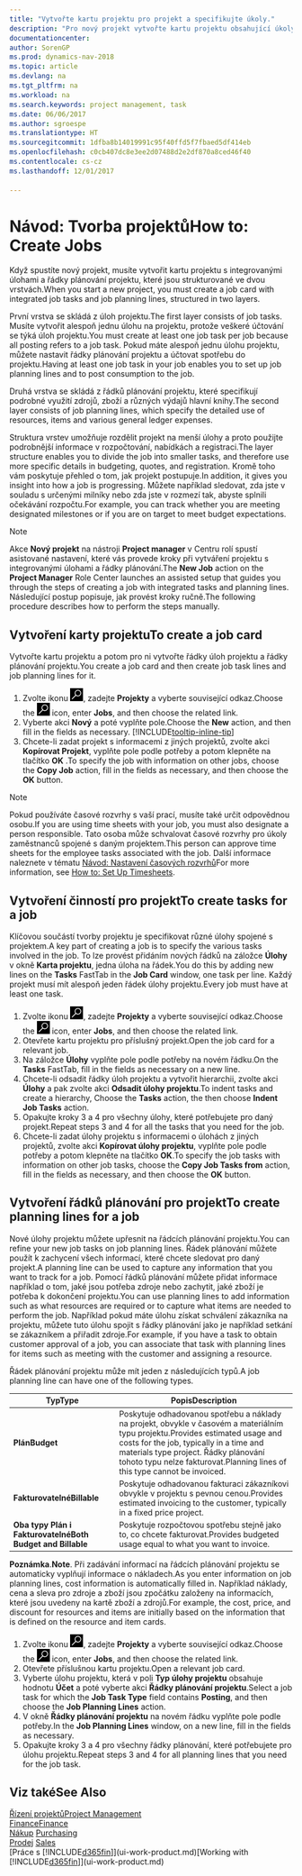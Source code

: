 ```yaml
---
title: "Vytvořte kartu projektu pro projekt a specifikujte úkoly."
description: "Pro nový projekt vytvořte kartu projektu obsahující úkoly a řádky plánování, které vám pomůžou řídit proces a rozpočty."
documentationcenter: 
author: SorenGP
ms.prod: dynamics-nav-2018
ms.topic: article
ms.devlang: na
ms.tgt_pltfrm: na
ms.workload: na
ms.search.keywords: project management, task
ms.date: 06/06/2017
ms.author: sgroespe
ms.translationtype: HT
ms.sourcegitcommit: 1dfba8b14019991c95f40ffd5f7fbaed5df414eb
ms.openlocfilehash: c0cb407dc8e3ee2d07488d2e2df870a8ced46f40
ms.contentlocale: cs-cz
ms.lasthandoff: 12/01/2017

---
```

# <a name="how-to-create-jobs"></a><span data-ttu-id="96a9f-103">Návod: Tvorba projektů</span><span class="sxs-lookup"><span data-stu-id="96a9f-103">How to: Create Jobs</span></span>
<span data-ttu-id="96a9f-104">Když spustíte nový projekt, musíte vytvořit kartu projektu s integrovanými úlohami a řádky plánování projektu, které jsou strukturované ve dvou vrstvách.</span><span class="sxs-lookup"><span data-stu-id="96a9f-104">When you start a new project, you must create a job card with integrated job tasks and job planning lines, structured in two layers.</span></span>  

<span data-ttu-id="96a9f-105">První vrstva se skládá z úloh projektu.</span><span class="sxs-lookup"><span data-stu-id="96a9f-105">The first layer consists of job tasks.</span></span> <span data-ttu-id="96a9f-106">Musíte vytvořit alespoň jednu úlohu na projektu, protože veškeré účtování se týká úloh projektu.</span><span class="sxs-lookup"><span data-stu-id="96a9f-106">You must create at least one job task per job because all posting refers to a job task.</span></span> <span data-ttu-id="96a9f-107">Pokud máte alespoň jednu úlohu projektu, můžete nastavit řádky plánování projektu a účtovat spotřebu do projektu.</span><span class="sxs-lookup"><span data-stu-id="96a9f-107">Having at least one job task in your job enables you to set up job planning lines and to post consumption to the job.</span></span>

<span data-ttu-id="96a9f-108">Druhá vrstva se skládá z řádků plánování projektu, které specifikují podrobné využití zdrojů, zboží a různých výdajů hlavní knihy.</span><span class="sxs-lookup"><span data-stu-id="96a9f-108">The second layer consists of job planning lines, which specify the detailed use of resources, items and various general ledger expenses.</span></span>

<span data-ttu-id="96a9f-109">Struktura vrstev umožňuje rozdělit projekt na menší úlohy a proto použijte podrobnější informace v rozpočtování, nabídkách a registraci.</span><span class="sxs-lookup"><span data-stu-id="96a9f-109">The layer structure enables you to divide the job into smaller tasks, and therefore use more specific details in budgeting, quotes, and registration.</span></span> <span data-ttu-id="96a9f-110">Kromě toho vám poskytuje přehled o tom, jak projekt postupuje.</span><span class="sxs-lookup"><span data-stu-id="96a9f-110">In addition, it gives you insight into how a job is progressing.</span></span> <span data-ttu-id="96a9f-111">Můžete například sledovat, zda jste v souladu s určenými milníky nebo zda jste v rozmezí tak, abyste splnili očekávání rozpočtu.</span><span class="sxs-lookup"><span data-stu-id="96a9f-111">For example, you can track whether you are meeting designated milestones or if you are on target to meet budget expectations.</span></span>

> [!NOTE]  
>   <span data-ttu-id="96a9f-112">Akce **Nový projekt** na nástroji **Project manager** v Centru rolí spustí asistované nastavení, které vás provede kroky při vytváření projektu s integrovanými úlohami a řádky plánování.</span><span class="sxs-lookup"><span data-stu-id="96a9f-112">The **New Job** action on the **Project Manager** Role Center launches an assisted setup that guides you through the steps of creating a job with integrated tasks and planning lines.</span></span> <span data-ttu-id="96a9f-113">Následující postup popisuje, jak provést kroky ručně.</span><span class="sxs-lookup"><span data-stu-id="96a9f-113">The following procedure describes how to perform the steps manually.</span></span>

## <a name="to-create-a-job-card"></a><span data-ttu-id="96a9f-114">Vytvoření karty projektu</span><span class="sxs-lookup"><span data-stu-id="96a9f-114">To create a job card</span></span>
<span data-ttu-id="96a9f-115">Vytvořte kartu projektu a potom pro ni vytvořte řádky úloh projektu a řádky plánování projektu.</span><span class="sxs-lookup"><span data-stu-id="96a9f-115">You create a job card and then create job task lines and job planning lines for it.</span></span>

1. <span data-ttu-id="96a9f-116">Zvolte ikonu ![Vyhledat stránku nebo sestavu](media/ui-search/search_small.png "Ikona Vyhledat stránku nebo sestavu"), zadejte **Projekty** a vyberte související odkaz.</span><span class="sxs-lookup"><span data-stu-id="96a9f-116">Choose the ![Search for Page or Report](media/ui-search/search_small.png "Search for Page or Report icon") icon, enter **Jobs**, and then choose the related link.</span></span>  
2. <span data-ttu-id="96a9f-117">Vyberte akci **Nový** a poté vyplňte pole.</span><span class="sxs-lookup"><span data-stu-id="96a9f-117">Choose the **New** action, and then fill in the fields as necessary.</span></span> [!INCLUDE[tooltip-inline-tip](includes/tooltip-inline-tip_md.md)]
3. <span data-ttu-id="96a9f-118">Chcete-li zadat projekt s informacemi z jiných projektů, zvolte akci **Kopírovat Projekt**, vyplňte pole podle potřeby a potom klepněte na tlačítko **OK** .</span><span class="sxs-lookup"><span data-stu-id="96a9f-118">To specify the job with information on other jobs, choose the **Copy Job** action, fill in the fields as necessary, and then choose the **OK** button.</span></span>

> [!NOTE]  
>   <span data-ttu-id="96a9f-119">Pokud používáte časové rozvrhy s vaší prací, musíte také určit odpovědnou osobu.</span><span class="sxs-lookup"><span data-stu-id="96a9f-119">If you are using time sheets with your job, you must also designate a person responsible.</span></span> <span data-ttu-id="96a9f-120">Tato osoba může schvalovat časové rozvrhy pro úkoly zaměstnanců spojené s daným projektem.</span><span class="sxs-lookup"><span data-stu-id="96a9f-120">This person can approve time sheets for the employee tasks associated with the job.</span></span> <span data-ttu-id="96a9f-121">Další informace naleznete v tématu [Návod: Nastavení časových rozvrhů](projects-how-setup-time-sheets.md)</span><span class="sxs-lookup"><span data-stu-id="96a9f-121">For more information, see [How to: Set Up Timesheets](projects-how-setup-time-sheets.md).</span></span>

## <a name="to-create-tasks-for-a-job"></a><span data-ttu-id="96a9f-122">Vytvoření činností pro projekt</span><span class="sxs-lookup"><span data-stu-id="96a9f-122">To create tasks for a job</span></span>
<span data-ttu-id="96a9f-123">Klíčovou součástí tvorby projektu je specifikovat různé úlohy spojené s projektem.</span><span class="sxs-lookup"><span data-stu-id="96a9f-123">A key part of creating a job is to specify the various tasks involved in the job.</span></span> <span data-ttu-id="96a9f-124">To lze provést přidáním nových řádků na záložce **Úlohy** v okně **Karta projektu**, jedna úloha na řádek.</span><span class="sxs-lookup"><span data-stu-id="96a9f-124">You do this by adding new lines on the **Tasks** FastTab in the **Job Card** window, one task per line.</span></span> <span data-ttu-id="96a9f-125">Každý projekt musí mít alespoň jeden řádek úlohy projektu.</span><span class="sxs-lookup"><span data-stu-id="96a9f-125">Every job must have at least one task.</span></span>

1. <span data-ttu-id="96a9f-126">Zvolte ikonu ![Vyhledat stránku nebo sestavu](media/ui-search/search_small.png "Ikona Vyhledat stránku nebo sestavu"), zadejte **Projekty** a vyberte související odkaz.</span><span class="sxs-lookup"><span data-stu-id="96a9f-126">Choose the ![Search for Page or Report](media/ui-search/search_small.png "Search for Page or Report icon") icon, enter **Jobs**, and then choose the related link.</span></span>
2. <span data-ttu-id="96a9f-127">Otevřete kartu projektu pro příslušný projekt.</span><span class="sxs-lookup"><span data-stu-id="96a9f-127">Open the job card for a relevant job.</span></span>
3. <span data-ttu-id="96a9f-128">Na záložce **Úlohy** vyplňte pole podle potřeby na novém řádku.</span><span class="sxs-lookup"><span data-stu-id="96a9f-128">On the **Tasks** FastTab, fill in the fields as necessary on a new line.</span></span>
4. <span data-ttu-id="96a9f-129">Chcete-li odsadit řádky úloh projektu a vytvořit hierarchii, zvolte akci **Úlohy** a pak zvolte akci **Odsadit úlohy projektu**.</span><span class="sxs-lookup"><span data-stu-id="96a9f-129">To indent tasks and create a hierarchy, Choose the **Tasks** action, the then choose **Indent Job Tasks** action.</span></span>
5. <span data-ttu-id="96a9f-130">Opakujte kroky 3 a 4 pro všechny úlohy, které potřebujete pro daný projekt.</span><span class="sxs-lookup"><span data-stu-id="96a9f-130">Repeat steps 3 and 4 for all the tasks that you need for the job.</span></span>
6. <span data-ttu-id="96a9f-131">Chcete-li zadat úlohy projektu s informacemi o úlohách z jiných projektů, zvolte akci **Kopírovat úlohy projektu**, vyplňte pole podle potřeby a potom klepněte na tlačítko **OK**.</span><span class="sxs-lookup"><span data-stu-id="96a9f-131">To specify the job tasks with information on other job tasks, choose the **Copy Job Tasks from** action, fill in the fields as necessary, and then choose the **OK** button.</span></span>

## <a name="to-create-planning-lines-for-a-job"></a><span data-ttu-id="96a9f-132">Vytvoření řádků plánování pro projekt</span><span class="sxs-lookup"><span data-stu-id="96a9f-132">To create planning lines for a job</span></span>
<span data-ttu-id="96a9f-133">Nové úlohy projektu můžete upřesnit na řádcích plánování projektu.</span><span class="sxs-lookup"><span data-stu-id="96a9f-133">You can refine your new job tasks on job planning lines.</span></span> <span data-ttu-id="96a9f-134">Řádek plánování můžete použít k zachycení všech informací, které chcete sledovat pro daný projekt.</span><span class="sxs-lookup"><span data-stu-id="96a9f-134">A planning line can be used to capture any information that you want to track for a job.</span></span> <span data-ttu-id="96a9f-135">Pomocí řádků plánování můžete přidat informace například o tom, jaké jsou potřeba zdroje nebo zachytit, jaké zboží je potřeba k dokončení projektu.</span><span class="sxs-lookup"><span data-stu-id="96a9f-135">You can use planning lines to add information such as what resources are required or to capture what items are needed to perform the job.</span></span> <span data-ttu-id="96a9f-136">Například pokud máte úlohu získat schválení zákazníka na projektu, můžete tuto úlohu spojit s řádky plánování jako je například setkání se zákazníkem a přiřadit zdroje.</span><span class="sxs-lookup"><span data-stu-id="96a9f-136">For example, if you have a task to obtain customer approval of a job, you can associate that task with planning lines for items such as meeting with the customer and assigning a resource.</span></span>  

<span data-ttu-id="96a9f-137">Řádek plánování projektu může mít jeden z následujících typů.</span><span class="sxs-lookup"><span data-stu-id="96a9f-137">A job planning line can have one of the following types.</span></span>  

| <span data-ttu-id="96a9f-138">Typ</span><span class="sxs-lookup"><span data-stu-id="96a9f-138">Type</span></span> | <span data-ttu-id="96a9f-139">Popis</span><span class="sxs-lookup"><span data-stu-id="96a9f-139">Description</span></span> |
| --- | --- |
| <span data-ttu-id="96a9f-140">**Plán**</span><span class="sxs-lookup"><span data-stu-id="96a9f-140">**Budget**</span></span> |<span data-ttu-id="96a9f-141">Poskytuje odhadovanou spotřebu a náklady na projekt, obvykle v časovém a materiálním typu projektu.</span><span class="sxs-lookup"><span data-stu-id="96a9f-141">Provides estimated usage and costs for the job, typically in a time and materials type project.</span></span> <span data-ttu-id="96a9f-142">Řádky plánování tohoto typu nelze fakturovat.</span><span class="sxs-lookup"><span data-stu-id="96a9f-142">Planning lines of this type cannot be invoiced.</span></span> |
| <span data-ttu-id="96a9f-143">**Fakturovatelné**</span><span class="sxs-lookup"><span data-stu-id="96a9f-143">**Billable**</span></span> |<span data-ttu-id="96a9f-144">Poskytuje odhadovanou fakturaci zákazníkovi obvykle v projektu s pevnou cenou.</span><span class="sxs-lookup"><span data-stu-id="96a9f-144">Provides estimated invoicing to the customer, typically in a fixed price project.</span></span> |
| <span data-ttu-id="96a9f-145">**Oba typy Plán i Fakturovatelné**</span><span class="sxs-lookup"><span data-stu-id="96a9f-145">**Both Budget and Billable**</span></span> |<span data-ttu-id="96a9f-146">Poskytuje rozpočtovou spotřebu stejně jako to, co chcete fakturovat.</span><span class="sxs-lookup"><span data-stu-id="96a9f-146">Provides budgeted usage equal to what you want to invoice.</span></span> |

<span data-ttu-id="96a9f-147">**Poznámka**.</span><span class="sxs-lookup"><span data-stu-id="96a9f-147">**Note**.</span></span> <span data-ttu-id="96a9f-148">Při zadávání informací na řádcích plánování projektu se automaticky vyplňují informace o nákladech.</span><span class="sxs-lookup"><span data-stu-id="96a9f-148">As you enter information on job planning lines, cost information is automatically filled in.</span></span> <span data-ttu-id="96a9f-149">Například náklady, cena a sleva pro zdroje a zboží jsou zpočátku založeny na informacích, které jsou uvedeny na kartě zboží a zdrojů.</span><span class="sxs-lookup"><span data-stu-id="96a9f-149">For example, the cost, price, and discount for resources and items are initially based on the information that is defined on the resource and item cards.</span></span>

1. <span data-ttu-id="96a9f-150">Zvolte ikonu ![Vyhledat stránku nebo sestavu](media/ui-search/search_small.png "Ikona Vyhledat stránku nebo sestavu"), zadejte **Projekty** a vyberte související odkaz.</span><span class="sxs-lookup"><span data-stu-id="96a9f-150">Choose the ![Search for Page or Report](media/ui-search/search_small.png "Search for Page or Report icon") icon, enter **Jobs**, and then choose the related link.</span></span>
2. <span data-ttu-id="96a9f-151">Otevřete příslušnou kartu projektu.</span><span class="sxs-lookup"><span data-stu-id="96a9f-151">Open a relevant job card.</span></span>
3. <span data-ttu-id="96a9f-152">Vyberte úlohu projektu, která v poli **Typ úlohy projektu** obsahuje hodnotu **Účet** a poté vyberte akci **Řádky plánování projektu**.</span><span class="sxs-lookup"><span data-stu-id="96a9f-152">Select a job task for which the **Job Task Type** field contains **Posting**, and then choose the **Job Planning Lines** action.</span></span>  
4. <span data-ttu-id="96a9f-153">V okně **Řádky plánování projektu** na novém řádku vyplňte pole podle potřeby.</span><span class="sxs-lookup"><span data-stu-id="96a9f-153">In the **Job Planning Lines** window, on a new line, fill in the fields as necessary.</span></span>
5. <span data-ttu-id="96a9f-154">Opakujte kroky 3 a 4 pro všechny řádky plánování, které potřebujete pro úlohu projektu.</span><span class="sxs-lookup"><span data-stu-id="96a9f-154">Repeat steps 3 and 4 for all planning lines that you need for the job task.</span></span>

## <a name="see-also"></a><span data-ttu-id="96a9f-155">Viz také</span><span class="sxs-lookup"><span data-stu-id="96a9f-155">See Also</span></span>
[<span data-ttu-id="96a9f-156">Řízení projektů</span><span class="sxs-lookup"><span data-stu-id="96a9f-156">Project Management</span></span>](projects-manage-projects.md)  
[<span data-ttu-id="96a9f-157">Finance</span><span class="sxs-lookup"><span data-stu-id="96a9f-157">Finance</span></span>](finance.md)  
<span data-ttu-id="96a9f-158">[Nákup](purchasing-manage-purchasing.md)       </span><span class="sxs-lookup"><span data-stu-id="96a9f-158">[Purchasing](purchasing-manage-purchasing.md)       </span></span>  
<span data-ttu-id="96a9f-159">[Prodej](sales-manage-sales.md)    </span><span class="sxs-lookup"><span data-stu-id="96a9f-159">[Sales](sales-manage-sales.md)    </span></span>  
<span data-ttu-id="96a9f-160">[Práce s [!INCLUDE[d365fin](includes/d365fin_md.md)]](ui-work-product.md)</span><span class="sxs-lookup"><span data-stu-id="96a9f-160">[Working with [!INCLUDE[d365fin](includes/d365fin_md.md)]](ui-work-product.md)</span></span>  

